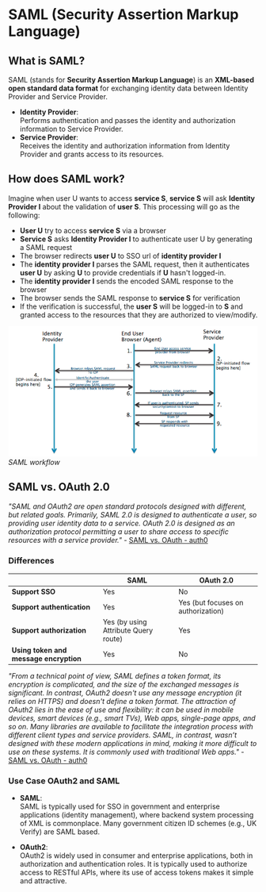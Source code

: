 # SAML (Security Assertion Markup Language)


## What is SAML?
SAML (stands for **Security Assertion Markup Language**) is an **XML-based open standard data format** for exchanging identity data between Identity Provider and Service Provider.
- **Identity Provider**:\
    Performs authentication and passes the identity and authorization information to Service Provider.
- **Service Provider**:\
    Receives the identity and authorization information from Identity Provider and grants access to its resources.

## How does SAML work?
Imagine when user U wants to access **service S**, **service S** will ask **Identity Provider I** about the validation of **user S**. This processing will go as the following:
- **User U** try to access **service S** via a browser
- **Service S** asks **Identity Provider I** to authenticate user U by generating a SAML request
- The browser redirects **user U** to SSO url of **identity provider I**
- The **identity provider I** parses the SAML request, then it authenticates **user U** by asking **U** to provide credentials if **U** hasn't logged-in.
- The **identity provider I** sends the encoded SAML response to the browser
- The browser sends the SAML response to **service S** for verification
- If the verification is successful, the **user S** will be logged-in to **S** and granted access to the resources that they are authorized to view/modify.

![SAML-workflow](./images/saml_guidance_saml_flow.png)
*SAML workflow*

## SAML vs. OAuth 2.0
*"SAML and OAuth2 are open standard protocols designed with different, but related goals. Primarily, SAML 2.0 is designed to authenticate a user, so providing user identity data to a service. OAuth 2.0 is designed as an authorization protocol permitting a user to share access to specific resources with a service provider."* - [SAML vs. OAuth - auth0](https://auth0.com/intro-to-iam/saml-vs-oauth)

### Differences
|  | SAML | OAuth 2.0 |
| --- | --- | --- |
| **Support SSO** | Yes | No |
| **Support authentication** | Yes | Yes (but focuses on authorization) |
| **Support authorization** | Yes (by using Attribute Query route) | Yes |
| **Using token and message encryption** | Yes | No |


*"From a technical point of view, SAML defines a token format, its encryption is complicated, and the size of the exchanged messages is significant. In contrast, OAuth2 doesn't use any message encryption (it relies on HTTPS) and doesn't define a token format. The attraction of OAuth2 lies in the ease of use and flexibility: it can be used in mobile devices, smart devices (e.g., smart TVs), Web apps, single-page apps, and so on. Many libraries are available to facilitate the integration process with different client types and service providers. SAML, in contrast, wasn’t designed with these modern applications in mind, making it more difficult to use on these systems. It is commonly used with traditional Web apps."* -  [SAML vs. OAuth - auth0](https://auth0.com/intro-to-iam/saml-vs-oauth)

### Use Case OAuth2 and SAML
- **SAML**:\
    SAML is typically used for SSO in government and enterprise applications (identity management), where backend system processing of XML is commonplace. Many government citizen ID schemes (e.g., UK Verify) are SAML based.

- **OAuth2**:\
    OAuth2 is widely used in consumer and enterprise applications, both in authorization and authentication roles. It is typically used to authorize access to RESTful APIs, where its use of access tokens makes it simple and attractive.